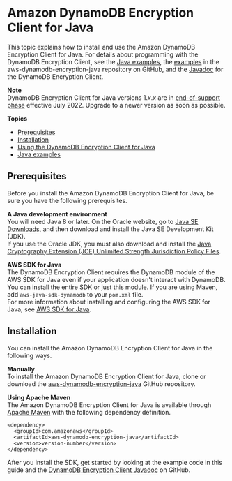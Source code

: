 # Amazon DynamoDB Encryption Client for Java<a name="java"></a>

This topic explains how to install and use the Amazon DynamoDB Encryption Client for Java\. For details about programming with the DynamoDB Encryption Client, see the [Java examples](java-examples.md), the [examples](https://github.com/aws/aws-dynamodb-encryption-java/tree/master/examples) in the aws\-dynamodb\-encryption\-java repository on GitHub, and the [Javadoc](https://aws.github.io/aws-dynamodb-encryption-java/) for the DynamoDB Encryption Client\.

**Note**  
DynamoDB Encryption Client for Java versions 1\.*x*\.*x* are in [end\-of\-support phase](what-is-ddb-encrypt.md#support) effective July 2022\. Upgrade to a newer version as soon as possible\.

**Topics**
+ [Prerequisites](#java-prerequisites)
+ [Installation](#java-installation)
+ [Using the DynamoDB Encryption Client for Java](java-using.md)
+ [Java examples](java-examples.md)

## Prerequisites<a name="java-prerequisites"></a>

Before you install the Amazon DynamoDB Encryption Client for Java, be sure you have the following prerequisites\.

**A Java development environment**  
You will need Java 8 or later\. On the Oracle website, go to [Java SE Downloads](https://www.oracle.com/technetwork/java/javase/downloads/index.html), and then download and install the Java SE Development Kit \(JDK\)\.  
If you use the Oracle JDK, you must also download and install the [Java Cryptography Extension \(JCE\) Unlimited Strength Jurisdiction Policy Files](http://www.oracle.com/technetwork/java/javase/downloads/jce8-download-2133166.html)\.

**AWS SDK for Java**  
The DynamoDB Encryption Client requires the DynamoDB module of the AWS SDK for Java even if your application doesn't interact with DynamoDB\. You can install the entire SDK or just this module\. If you are using Maven, add `aws-java-sdk-dynamodb` to your `pom.xml` file\.   
For more information about installing and configuring the AWS SDK for Java, see [AWS SDK for Java](https://docs.aws.amazon.com/sdk-for-java/latest/developer-guide/getting-started.html)\.

## Installation<a name="java-installation"></a>

You can install the Amazon DynamoDB Encryption Client for Java in the following ways\.

**Manually**  
To install the Amazon DynamoDB Encryption Client for Java, clone or download the [aws\-dynamodb\-encryption\-java](https://github.com/aws/aws-dynamodb-encryption-java/) GitHub repository\.

**Using Apache Maven**  
The Amazon DynamoDB Encryption Client for Java is available through [Apache Maven](https://maven.apache.org/) with the following dependency definition\.  

```
<dependency>
  <groupId>com.amazonaws</groupId>
  <artifactId>aws-dynamodb-encryption-java</artifactId>
  <version>version-number</version>
</dependency>
```

After you install the SDK, get started by looking at the example code in this guide and the [DynamoDB Encryption Client Javadoc](https://aws.github.io/aws-dynamodb-encryption-java/) on GitHub\.